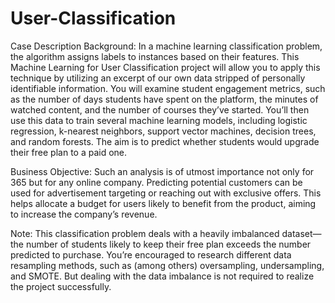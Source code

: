 # User-Classification
Case Description Background: In a machine learning classification problem, the algorithm assigns labels to instances based on their features. This Machine Learning for User Classification project will allow you to apply this technique by utilizing an excerpt of our own data stripped of personally identifiable information. You will examine student engagement metrics, such as the number of days students have spent on the platform, the minutes of watched content, and the number of courses they’ve started. You’ll then use this data to train several machine learning models, including logistic regression, k-nearest neighbors, support vector machines, decision trees, and random forests. The aim is to predict whether students would upgrade their free plan to a paid one.

Business Objective: Such an analysis is of utmost importance not only for 365 but for any online company. Predicting potential customers can be used for advertisement targeting or reaching out with exclusive offers. This helps allocate a budget for users likely to benefit from the product, aiming to increase the company’s revenue.

Note: This classification problem deals with a heavily imbalanced dataset—the number of students likely to keep their free plan exceeds the number predicted to purchase. You’re encouraged to research different data resampling methods, such as (among others) oversampling, undersampling, and SMOTE. But dealing with the data imbalance is not required to realize the project successfully.
